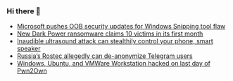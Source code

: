 ### Hi there 👋

<!--START_SECTION:feed-->
* [Microsoft pushes OOB security updates for Windows Snipping tool flaw](https://www.bleepingcomputer.com/news/microsoft/microsoft-pushes-oob-security-updates-for-windows-snipping-tool-flaw/)
* [New Dark Power ransomware claims 10 victims in its first month](https://www.bleepingcomputer.com/news/security/new-dark-power-ransomware-claims-10-victims-in-its-first-month/)
* [Inaudible ultrasound attack can stealthily control your phone, smart speaker](https://www.bleepingcomputer.com/news/security/inaudible-ultrasound-attack-can-stealthily-control-your-phone-smart-speaker/)
* [Russia’s Rostec allegedly can de-anonymize Telegram users](https://www.bleepingcomputer.com/news/security/russia-s-rostec-allegedly-can-de-anonymize-telegram-users/)
* [Windows, Ubuntu, and VMWare Workstation hacked on last day of Pwn2Own](https://www.bleepingcomputer.com/news/security/windows-ubuntu-and-vmware-workstation-hacked-on-last-day-of-pwn2own/)
<!--END_SECTION:feed-->

<!--
**frankenk/frankenk** is a ✨ _special_ ✨ repository because its `README.md` (this file) appears on your GitHub profile.

Here are some ideas to get you started:

- 🔭 I’m currently working on ...
- 🌱 I’m currently learning ...
- 👯 I’m looking to collaborate on ...
- 🤔 I’m looking for help with ...
- 💬 Ask me about ...
- 📫 How to reach me: ...
- 😄 Pronouns: ...
- ⚡ Fun fact: ...
-->




